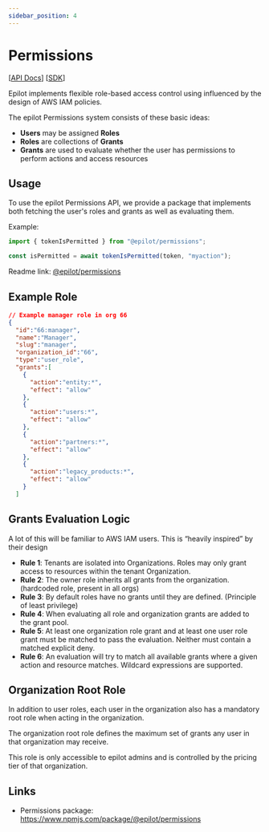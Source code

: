 ```yaml
---
sidebar_position: 4
---
```


# Permissions

[[API Docs](/api/permissions)]
[[SDK](https://www.npmjs.com/package/@epilot/permissions)]

Epilot implements flexible role-based access control using influenced by the design of AWS IAM policies.

The epilot Permissions system consists of these basic ideas:

- **Users** may be assigned **Roles**
- **Roles** are collections of **Grants**
- **Grants** are used to evaluate whether the user has permissions to perform actions and access resources

## Usage

To use the epilot Permissions API, we provide a package that implements both fetching the user's roles and grants as well as evaluating them.

Example:

```js
import { tokenIsPermitted } from "@epilot/permissions";

const isPermitted = await tokenIsPermitted(token, "myaction");
```

Readme link: [@epilot/permissions](https://www.npmjs.com/package/@epilot/permissions)

## Example Role

```json
// Example manager role in org 66
{
  "id":"66:manager",
  "name":"Manager",
  "slug":"manager",
  "organization_id":"66",
  "type":"user_role",
  "grants":[
    {
      "action":"entity:*",
      "effect": "allow"
    },
    {
      "action":"users:*",
      "effect": "allow"
    },
    {
      "action":"partners:*",
      "effect": "allow"
    },
    {
      "action":"legacy_products:*",
      "effect": "allow"
    }
  ]
```

## Grants Evaluation Logic

A lot of this will be familiar to AWS IAM users. This is “heavily inspired” by their design

- **Rule 1**: Tenants are isolated into Organizations. Roles may only grant access to resources within the tenant Organization.
- **Rule 2**: The owner role inherits all grants from the organization. (hardcoded role, present in all orgs)
- **Rule 3**: By default roles have no grants until they are defined. (Principle of least privilege)
- **Rule 4**: When evaluating all role and organization grants are added to the grant pool.
- **Rule 5**: At least one organization role grant and at least one user role grant must be matched to pass the evaluation. Neither must contain a matched explicit deny.
- **Rule 6**: An evaluation will try to match all available grants where a given action and resource matches. Wildcard expressions are supported.

## Organization Root Role

In addition to user roles, each user in the organization also has a mandatory root role when acting in the organization.

The organization root role defines the maximum set of grants any user in that organization may receive.

This role is only accessible to epilot admins and is controlled by the pricing tier of that organization.

## Links

- Permissions package: https://www.npmjs.com/package/@epilot/permissions
